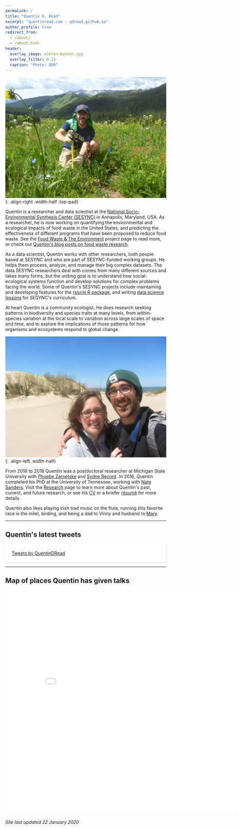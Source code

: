 ```yaml
---
permalink: /
title: "Quentin D. Read"
excerpt: "quentinread.com - qdread.github.io"
author_profile: true
redirect_from: 
  - /about/
  - /about.html
header:
  overlay_image: elkton-banner.jpg
  overlay_filter: 0.15
  caption: "Photo: QDR"
---
```


![Photo by QDR](/images/measuring.jpg){: .align-right .width-half .top-pad}

Quentin is a researcher and data scientist at the [National Socio-Environmental Synthesis Center (SESYNC)](https://www.sesync.org) in Annapolis, Maryland, USA. As a researcher, he is now working on quantifying the environmental and ecological impacts of food waste in the United States, and predicting the effectiveness of different programs that have been proposed to reduce food waste. See the [Food Waste & The Environment](https://www.sesync.org/project/foundations/food-waste-and-the-environment) project page to read more, or check out [Quentin's blog posts on food waste research](/year-archive/). 

As a data scientist, Quentin works with other researchers, both people based at SESYNC and who are part of SESYNC-funded working groups. He helps them process, analyze, and manage their big complex datasets. The data SESYNC researchers deal with comes from many different sources and takes many forms, but the uniting goal is to understand how social-ecological systems function and develop solutions for complex problems facing the world. Some of Quentin's SESYNC projects include maintaining and developing features for the [rslurm R package](https://cyberhelp.sesync.org/rslurm), and writing [data science lessons](https://cyberhelp.sesync.org/lesson) for SESYNC's curriculum.

At heart Quentin is a community ecologist. He does research seeking patterns in biodiversity and species traits at many levels, from within-species variation at the local scale to variation across large scales of space and time, and to explore the implications of those patterns for how organisms and ecosystems respond to global change.

![Photo by QDR](/images/warrendunes.jpg){: .align-left .width-half}

From 2016 to 2018 Quentin was a postdoctoral researcher at Michigan State University with [Phoebe Zarnetske](https://msu.edu/~plz) and [Sydne Record](https://sydnerecord.blogs.brynmawr.edu/). In 2016, Quentin completed his PhD at the University of Tennessee, working with [Nate Sanders](http://www.natesanders.org/). Visit the [Research](/research/) page to learn more about Quentin's past, current, and future research, or see his [CV](/files/qread_cv.pdf) or a briefer [r&eacute;sum&eacute;](/files/qread_2pageresume.pdf) for more details. 

Quentin also likes playing Irish trad music on the flute, running (his favorite race is the mile), birding, and being a dad to Vinny and husband to [Mary](http://www.marymglover.com).

-----

## Quentin's latest tweets

<div id="twitter-widget-holder" style="margin-right:auto;margin-left:auto;overflow:scroll;max-height:400px;max-width:500px;padding:20px;background:#fff;border-radius:3px;box-shadow:2px 2px 3px rgba(0,0,0,.1);">
	<a class="twitter-timeline" href="https://twitter.com/QuentinDRead?ref_src=twsrc%5Etfw" data-tweet-limit="5">Tweets by QuentinDRead</a> <script async src="https://platform.twitter.com/widgets.js" charset="utf-8"></script> 
</div>

-----

## Map of places Quentin has given talks

<iframe src="/talkmap/map.html" height="700" width="850" style="margin-right:auto;margin-left:auto;border:none;"></iframe>

*Site last updated 22 January 2020*


